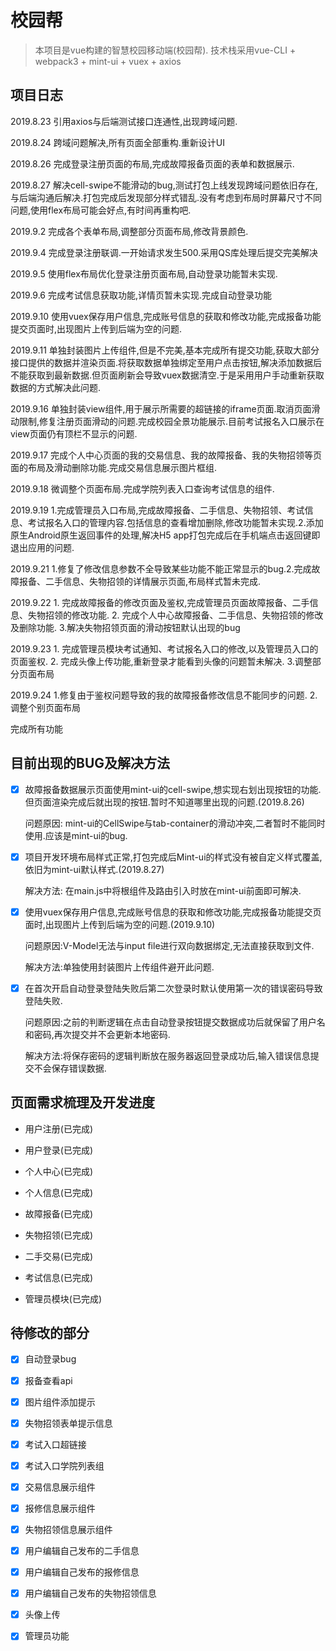 # 校园帮

> 本项目是vue构建的智慧校园移动端(校园帮).
> 技术栈采用vue-CLI + webpack3 + mint-ui + vuex + axios

## 项目日志

2019.8.23 引用axios与后端测试接口连通性,出现跨域问题.

2019.8.24 跨域问题解决,所有页面全部重构.重新设计UI

2019.8.26 完成登录注册页面的布局,完成故障报备页面的表单和数据展示.

2019.8.27 解决cell-swipe不能滑动的bug,测试打包上线发现跨域问题依旧存在,与后端沟通后解决.打包完成后发现部分样式错乱.没有考虑到布局时屏幕尺寸不同问题,使用flex布局可能会好点,有时间再重构吧.

2019.9.2 完成各个表单布局,调整部分页面布局,修改背景颜色.

2019.9.4 完成登录注册联调.一开始请求发生500.采用QS库处理后提交完美解决

2019.9.5 使用flex布局优化登录注册页面布局,自动登录功能暂未实现.

2019.9.6 完成考试信息获取功能,详情页暂未实现.完成自动登录功能

2019.9.10 使用vuex保存用户信息,完成账号信息的获取和修改功能,完成报备功能提交页面时,出现图片上传到后端为空的问题.

2019.9.11 单独封装图片上传组件,但是不完美,基本完成所有提交功能,获取大部分接口提供的数据并渲染页面.将获取数据单独绑定至用户点击按钮,解决添加数据后不能获取到最新数据.但页面刷新会导致vuex数据清空.于是采用用户手动重新获取数据的方式解决此问题.

2019.9.16 单独封装view组件,用于展示所需要的超链接的iframe页面.取消页面滑动限制,修复注册页面滑动的问题.完成校园全景功能展示.目前考试报名入口展示在view页面仍有顶栏不显示的问题.

2019.9.17 完成个人中心页面的我的交易信息、我的故障报备、我的失物招领等页面的布局及滑动删除功能.完成交易信息展示图片框组.

2019.9.18 微调整个页面布局.完成学院列表入口查询考试信息的组件.

2019.9.19 1.完成管理员入口布局,完成故障报备、二手信息、失物招领、考试信息、考试报名入口的管理内容.包括信息的查看增加删除,修改功能暂未实现.2.添加原生Android原生返回事件的处理,解决H5 app打包完成后在手机端点击返回键即退出应用的问题.

2019.9.21 1.修复了修改信息参数不全导致某些功能不能正常显示的bug.2.完成故障报备、二手信息、失物招领的详情展示页面,布局样式暂未完成.

2019.9.22 1. 完成故障报备的修改页面及鉴权,完成管理员页面故障报备、二手信息、失物招领的修改功能. 2. 完成个人中心故障报备、二手信息、失物招领的修改及删除功能. 3.解决失物招领页面的滑动按钮默认出现的bug

2019.9.23 1. 完成管理员模块考试通知、考试报名入口的修改,以及管理员入口的页面鉴权. 2. 完成头像上传功能,重新登录才能看到头像的问题暂未解决. 3.调整部分页面布局

2019.9.24 1.修复由于鉴权问题导致的我的故障报备修改信息不能同步的问题. 2. 调整个别页面布局

完成所有功能

## 目前出现的BUG及解决方法

- [x] 故障报备数据展示页面使用mint-ui的cell-swipe,想实现右划出现按钮的功能.但页面渲染完成后就出现的按钮.暂时不知道哪里出现的问题.(2019.8.26)

    问题原因: mint-ui的CellSwipe与tab-container的滑动冲突,二者暂时不能同时使用.应该是mint-ui的bug.

- [x] 项目开发环境布局样式正常,打包完成后Mint-ui的样式没有被自定义样式覆盖,依旧为mint-ui默认样式.(2019.8.27)

    解决方法: 在main.js中将根组件及路由引入时放在mint-ui前面即可解决.

- [x] 使用vuex保存用户信息,完成账号信息的获取和修改功能,完成报备功能提交页面时,出现图片上传到后端为空的问题.(2019.9.10)

    问题原因:V-Model无法与input file进行双向数据绑定,无法直接获取到文件.

    解决方法:单独使用封装图片上传组件避开此问题.

- [x] 在首次开启自动登录登陆失败后第二次登录时默认使用第一次的错误密码导致登陆失败.

    问题原因:之前的判断逻辑在点击自动登录按钮提交数据成功后就保留了用户名和密码,再次提交并不会更新本地密码.

    解决方法:将保存密码的逻辑判断放在服务器返回登录成功后,输入错误信息提交不会保存错误数据.

## 页面需求梳理及开发进度

- 用户注册(已完成)

- 用户登录(已完成)

- 个人中心(已完成)

- 个人信息(已完成)

- 故障报备(已完成)

- 失物招领(已完成)

- 二手交易(已完成)

- 考试信息(已完成)

- 管理员模块(已完成)

## 待修改的部分

- [x] 自动登录bug

- [x] 报备查看api

- [x] 图片组件添加提示

- [x] 失物招领表单提示信息

- [x] 考试入口超链接

- [x] 考试入口学院列表组

- [x] 交易信息展示组件

- [x] 报修信息展示组件

- [x] 失物招领信息展示组件

- [x] 用户编辑自己发布的二手信息

- [x] 用户编辑自己发布的报修信息

- [x] 用户编辑自己发布的失物招领信息

- [x] 头像上传

- [x] 管理员功能
